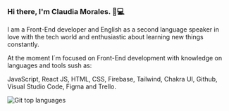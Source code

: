 ### Hi there, I'm Claudia Morales. 👩💻

I am a Front-End developer and English as a second language speaker in love with the tech world and enthusiastic about learning new things constantly.

At the moment I´m focused on Front-End development with knowledge on languages and tools sush as:

JavaScript, React JS, HTML, CSS, Firebase, Tailwind, Chakra UI, Github, Visual Studio Code, Figma and Trello. 

![Git top languages](https://github-readme-stats.vercel.app/api/top-langs/?username=ClaudiaMorales22&show_icons=true&theme=radical)

